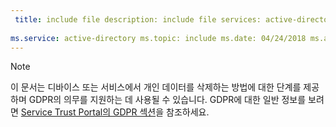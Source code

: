 ```yaml
---
 title: include file description: include file services: active-directory author: eross-msft
 
ms.service: active-directory ms.topic: include ms.date: 04/24/2018 ms.author: lizross ms.custom: include file
---
```


>[!Note] 
> 이 문서는 디바이스 또는 서비스에서 개인 데이터를 삭제하는 방법에 대한 단계를 제공하며 GDPR의 의무를 지원하는 데 사용될 수 있습니다. GDPR에 대한 일반 정보를 보려면 [Service Trust Portal의 GDPR 섹션](https://servicetrust.microsoft.com/ViewPage/GDPRGetStarted)을 참조하세요.